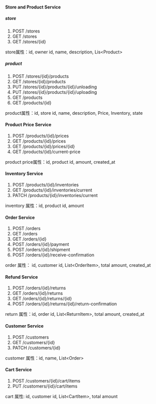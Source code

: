 #### Store and Product Service

##### store
1. POST   /stores
2. GET    /stores
3. GET    /stores/{id}

store属性：id, owner id, name, description, Lis\<Product>

##### product
1. POST   /stores/{id}/products
2. GET    /stores/{id}/products 
4. PUT    /stores/{id}/products/{id}/unloading
5. PUT    /stores/{id}/products/{id}/uploading
6. GET    /products
7. GET    /products/{id}

product属性：id, store id, name, description, Price, Inventory, state

#### Product Price Service
1. POST    /products/{id}/prices
2. GET     /products/{id}/prices
3. GET     /products/{id}/prices/{id}
4. GET     /products/{id}/current-price

product price属性：id, product id, amount, created_at

#### Inventory Service
1. POST    /products/{id}/inventories
2. GET     /products/{id}/inventories/current
3. PATCH   /products/{id}/inventories/current

inventory 属性：id, product id, amount 

#### Order Service
1. POST    /orders
2. GET     /orders
3. GET     /orders/{id}
4. POST    /orders/{id}/payment
5. POST    /orders/{id}/shipment
6. POST    /orders/{id}/receive-confirmation

order 属性： id, customer id, List\<OrderItem>, total amount, created_at

#### Refund Service
1. POST    /orders/{id}/returns
2. GET     /orders/{id}/returns
3. GET     /orders/{id}/returns/{id}
2. POST    /orders/{id}/returns/{id}/return-confirmation

return 属性：id, order id, List\<ReturnItem>, total amount, created_at

#### Customer Service
1. POST    /customers
2. GET     /customers/{id}
3. PATCH   /customers/{id}

customer 属性：id, name, List\<Order>  

#### Cart Service
1. POST    /customers/{id}/cart/items
2. PUT     /customers/{id}/cart/items

cart 属性: id, customer id, List\<CartItem>, total amount